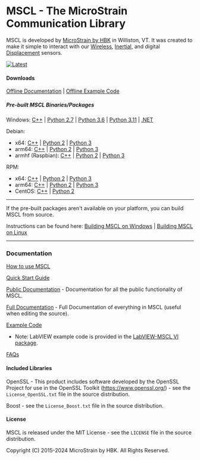 # MSCL - The MicroStrain Communication Library

MSCL is developed by [MicroStrain by HBK](https://microstrain.com) in Williston, VT. It was created to make it simple to interact with our [Wireless](https://www.microstrain.com/wireless), [Inertial](https://www.microstrain.com/inertial), and digital [Displacement](https://www.microstrain.com/displacement/nodes) sensors.

[![Latest](https://img.shields.io/github/v/release/LORD-MicroStrain/MSCL?color=bright&label=Latest%20Release)](https://github.com/LORD-MicroStrain/MSCL/releases/latest/)

#### Downloads

[Offline Documentation](https://github.com/LORD-MicroStrain/MSCL/releases/latest/download/mscl_65.0.0_Documentation.zip) | 
[Offline Example Code](https://github.com/LORD-MicroStrain/MSCL/releases/latest/download/mscl_65.0.0_Examples.zip)

##### Pre-built MSCL Binaries/Packages

Windows:
[C++](https://github.com/LORD-MicroStrain/MSCL/releases/latest/download/mscl_65.0.0_Windows_C++.zip) | 
[Python 2.7](https://github.com/LORD-MicroStrain/MSCL/releases/latest/download/mscl_65.0.0_Windows_Python2.7.zip) |
[Python 3.6](https://github.com/LORD-MicroStrain/MSCL/releases/latest/download/mscl_65.0.0_Windows_Python3.6.zip) |
[Python 3.11](https://github.com/LORD-MicroStrain/MSCL/releases/latest/download/mscl_65.0.0_Windows_Python3.11.zip) |
[.NET](https://github.com/LORD-MicroStrain/MSCL/releases/latest/download/mscl_65.0.0_Windows_DotNet.zip)

Debian:
  * x64:
  [C++](https://github.com/LORD-MicroStrain/MSCL/releases/latest/download/c++-mscl_65.0.0_amd64.deb) |
  [Python 2](https://github.com/LORD-MicroStrain/MSCL/releases/latest/download/python2-mscl_65.0.0_amd64.deb) |
  [Python 3](https://github.com/LORD-MicroStrain/MSCL/releases/latest/download/python3-mscl_65.0.0_amd64.deb)
  * arm64:
  [C++](https://github.com/LORD-MicroStrain/MSCL/releases/latest/download/c++-mscl_65.0.0_arm64.deb) |
  [Python 2](https://github.com/LORD-MicroStrain/MSCL/releases/latest/download/python2-mscl_65.0.0_arm64.deb) |
  [Python 3](https://github.com/LORD-MicroStrain/MSCL/releases/latest/download/python3-mscl_65.0.0_arm64.deb)
  * armhf (Raspbian):
  [C++](https://github.com/LORD-MicroStrain/MSCL/releases/latest/download/c++-mscl_65.0.0_armhf.deb) |
  [Python 2](https://github.com/LORD-MicroStrain/MSCL/releases/latest/download/python2-mscl_65.0.0_armhf.deb) |
  [Python 3](https://github.com/LORD-MicroStrain/MSCL/releases/latest/download/python3-mscl_65.0.0_armhf.deb)

RPM:
  * x64:
  [C++](https://github.com/LORD-MicroStrain/MSCL/releases/latest/download/c++-mscl-65.0.0_x86_64.rpm) |
  [Python 2](https://github.com/LORD-MicroStrain/MSCL/releases/latest/download/python2-mscl-65.0.0_x86_64.rpm) |
  [Python 3](https://github.com/LORD-MicroStrain/MSCL/releases/latest/download/python3-mscl-65.0.0_x86_64.rpm)
  * arm64:
  [C++](https://github.com/LORD-MicroStrain/MSCL/releases/latest/download/c++-mscl-65.0.0_aarch64.rpm) |
  [Python 2](https://github.com/LORD-MicroStrain/MSCL/releases/latest/download/python2-mscl-65.0.0_aarch64.rpm) |
  [Python 3](https://github.com/LORD-MicroStrain/MSCL/releases/latest/download/python3-mscl-65.0.0_aarch64.rpm)
  * CentOS:
  [C++](https://github.com/LORD-MicroStrain/MSCL/releases/latest/download/c++-mscl-65.0.0_x86_64_centos7.6.1810.rpm) |
  [Python 2](https://github.com/LORD-MicroStrain/MSCL/releases/latest/download/python2-mscl-65.0.0_x86_64_centos7.6.1810.rpm)

---

If the pre-built packages aren't available on your platform, you can build MSCL from source.

Instructions can be found here:
[Building MSCL on Windows](https://github.com/LORD-MicroStrain/MSCL/blob/master/BuildScripts/buildReadme_Windows.md) | 
[Building MSCL on Linux](https://github.com/LORD-MicroStrain/MSCL/blob/master/BuildScripts/buildReadme_Linux.md)

---

### Documentation

[How to use MSCL](https://github.com/LORD-MicroStrain/MSCL/blob/master/HowToUseMSCL.md)

[Quick Start Guide](https://lord-microstrain.github.io/MSCL/Documentation/Getting%20Started/index.html)

[Public Documentation](https://lord-microstrain.github.io/MSCL/Documentation/MSCL%20API%20Documentation/index.html) - Documentation for all the public functionality of MSCL.

[Full Documentation](https://lord-microstrain.github.io/MSCL/Documentation/MSCL%20Documentation/index.html) - Full Documentation of everything in MSCL (useful when editing the source).

[Example Code](https://github.com/LORD-MicroStrain/MSCL/tree/master/MSCL_Examples)
  * Note: LabVIEW example code is provided in the [LabVIEW-MSCL VI package](https://github.com/LORD-MicroStrain/LabVIEW-MSCL).
  
[FAQs](https://github.com/LORD-MicroStrain/MSCL/blob/master/FAQs.md)

#### Included Libraries

OpenSSL - This product includes software developed by the OpenSSL Project for use in the OpenSSL Toolkit (https://www.openssl.org/) - see the `License_OpenSSL.txt` file in the source distribution.

Boost - see the `License_Boost.txt` file in the source distribution.

#### License
MSCL is released under the MIT License - see the `LICENSE` file in the source distribution.

Copyright (C) 2015-2024 MicroStrain by HBK. All Rights Reserved.

